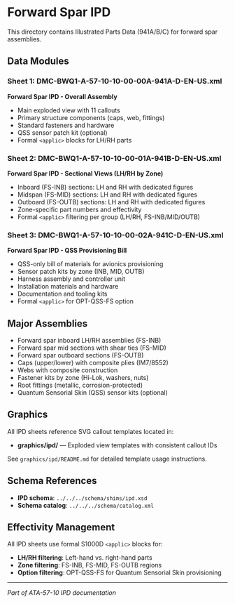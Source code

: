 # Forward Spar IPD

This directory contains Illustrated Parts Data (941A/B/C) for forward spar assemblies.

## Data Modules

### Sheet 1: DMC-BWQ1-A-57-10-10-00-00A-941A-D-EN-US.xml
**Forward Spar IPD - Overall Assembly**
- Main exploded view with 11 callouts
- Primary structure components (caps, web, fittings)
- Standard fasteners and hardware
- QSS sensor patch kit (optional)
- Formal `<applic>` blocks for LH/RH parts

### Sheet 2: DMC-BWQ1-A-57-10-10-00-01A-941B-D-EN-US.xml
**Forward Spar IPD - Sectional Views (LH/RH by Zone)**
- Inboard (FS-INB) sections: LH and RH with dedicated figures
- Midspan (FS-MID) sections: LH and RH with dedicated figures
- Outboard (FS-OUTB) sections: LH and RH with dedicated figures
- Zone-specific part numbers and effectivity
- Formal `<applic>` filtering per group (LH/RH, FS-INB/MID/OUTB)

### Sheet 3: DMC-BWQ1-A-57-10-10-00-02A-941C-D-EN-US.xml
**Forward Spar IPD - QSS Provisioning Bill**
- QSS-only bill of materials for avionics provisioning
- Sensor patch kits by zone (INB, MID, OUTB)
- Harness assembly and controller unit
- Installation materials and hardware
- Documentation and tooling kits
- Formal `<applic>` for OPT-QSS-FS option

## Major Assemblies

- Forward spar inboard LH/RH assemblies (FS-INB)
- Forward spar mid sections with shear ties (FS-MID)
- Forward spar outboard sections (FS-OUTB)
- Caps (upper/lower) with composite plies (IM7/8552)
- Webs with composite construction
- Fastener kits by zone (Hi-Lok, washers, nuts)
- Root fittings (metallic, corrosion-protected)
- Quantum Sensorial Skin (QSS) sensor kits (optional)

## Graphics

All IPD sheets reference SVG callout templates located in:
- **graphics/ipd/** — Exploded view templates with consistent callout IDs

See `graphics/ipd/README.md` for detailed template usage instructions.

## Schema References

- **IPD schema**: `../../../schema/shims/ipd.xsd`
- **Schema catalog**: `../../../schema/catalog.xml`

## Effectivity Management

All IPD sheets use formal S1000D `<applic>` blocks for:
- **LH/RH filtering**: Left-hand vs. right-hand parts
- **Zone filtering**: FS-INB, FS-MID, FS-OUTB regions
- **Option filtering**: OPT-QSS-FS for Quantum Sensorial Skin provisioning

---

*Part of ATA-57-10 IPD documentation*
